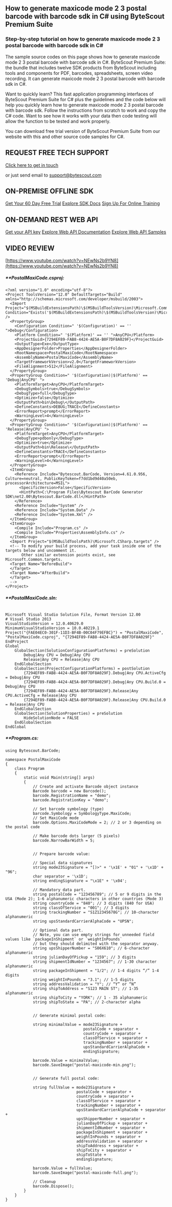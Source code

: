## How to generate maxicode mode 2 3 postal barcode with barcode sdk in C# using ByteScout Premium Suite

### Step-by-step tutorial on how to generate maxicode mode 2 3 postal barcode with barcode sdk in C#

The sample source codes on this page shows how to generate maxicode mode 2 3 postal barcode with barcode sdk in C#. ByteScout Premium Suite: the bundle that includes twelve SDK products from ByteScout including tools and components for PDF, barcodes, spreadsheets, screen video recording. It can generate maxicode mode 2 3 postal barcode with barcode sdk in C#.

Want to quickly learn? This fast application programming interfaces of ByteScout Premium Suite for C# plus the guidelines and the code below will help you quickly learn how to generate maxicode mode 2 3 postal barcode with barcode sdk. Follow the instructions from scratch to work and copy the C# code. Want to see how it works with your data then code testing will allow the function to be tested and work properly.

You can download free trial version of ByteScout Premium Suite from our website with this and other source code samples for C#.

## REQUEST FREE TECH SUPPORT

[Click here to get in touch](https://bytescout.zendesk.com/hc/en-us/requests/new?subject=ByteScout%20Premium%20Suite%20Question)

or just send email to [support@bytescout.com](mailto:support@bytescout.com?subject=ByteScout%20Premium%20Suite%20Question) 

## ON-PREMISE OFFLINE SDK 

[Get Your 60 Day Free Trial](https://bytescout.com/download/web-installer?utm_source=github-readme)
[Explore SDK Docs](https://bytescout.com/documentation/index.html?utm_source=github-readme)
[Sign Up For Online Training](https://academy.bytescout.com/)


## ON-DEMAND REST WEB API

[Get your API key](https://pdf.co/documentation/api?utm_source=github-readme)
[Explore Web API Documentation](https://pdf.co/documentation/api?utm_source=github-readme)
[Explore Web API Samples](https://github.com/bytescout/ByteScout-SDK-SourceCode/tree/master/PDF.co%20Web%20API)

## VIDEO REVIEW

[https://www.youtube.com/watch?v=NEwNs2b9YN8](https://www.youtube.com/watch?v=NEwNs2b9YN8)




<!-- code block begin -->

##### ****PostalMaxiCode.csproj:**
    
```
<?xml version="1.0" encoding="utf-8"?>
<Project ToolsVersion="12.0" DefaultTargets="Build" xmlns="http://schemas.microsoft.com/developer/msbuild/2003">
  <Import Project="$(MSBuildExtensionsPath)\$(MSBuildToolsVersion)\Microsoft.Common.props" Condition="Exists('$(MSBuildExtensionsPath)\$(MSBuildToolsVersion)\Microsoft.Common.props')" />
  <PropertyGroup>
    <Configuration Condition=" '$(Configuration)' == '' ">Debug</Configuration>
    <Platform Condition=" '$(Platform)' == '' ">AnyCPU</Platform>
    <ProjectGuid>{7294EF89-FAB8-4424-AE5A-B0F7DF8A029F}</ProjectGuid>
    <OutputType>Exe</OutputType>
    <AppDesignerFolder>Properties</AppDesignerFolder>
    <RootNamespace>PostalMaxiCode</RootNamespace>
    <AssemblyName>PostalMaxiCode</AssemblyName>
    <TargetFrameworkVersion>v2.0</TargetFrameworkVersion>
    <FileAlignment>512</FileAlignment>
  </PropertyGroup>
  <PropertyGroup Condition=" '$(Configuration)|$(Platform)' == 'Debug|AnyCPU' ">
    <PlatformTarget>AnyCPU</PlatformTarget>
    <DebugSymbols>true</DebugSymbols>
    <DebugType>full</DebugType>
    <Optimize>false</Optimize>
    <OutputPath>bin\Debug\</OutputPath>
    <DefineConstants>DEBUG;TRACE</DefineConstants>
    <ErrorReport>prompt</ErrorReport>
    <WarningLevel>4</WarningLevel>
  </PropertyGroup>
  <PropertyGroup Condition=" '$(Configuration)|$(Platform)' == 'Release|AnyCPU' ">
    <PlatformTarget>AnyCPU</PlatformTarget>
    <DebugType>pdbonly</DebugType>
    <Optimize>true</Optimize>
    <OutputPath>bin\Release\</OutputPath>
    <DefineConstants>TRACE</DefineConstants>
    <ErrorReport>prompt</ErrorReport>
    <WarningLevel>4</WarningLevel>
  </PropertyGroup>
  <ItemGroup>
    <Reference Include="Bytescout.BarCode, Version=4.61.0.956, Culture=neutral, PublicKeyToken=f7dd1bd9d40a50eb, processorArchitecture=MSIL">
      <SpecificVersion>False</SpecificVersion>
      <HintPath>C:\Program Files\Bytescout BarCode Generator SDK\net2.00\Bytescout.BarCode.dll</HintPath>
    </Reference>
    <Reference Include="System" />
    <Reference Include="System.Data" />
    <Reference Include="System.Xml" />
  </ItemGroup>
  <ItemGroup>
    <Compile Include="Program.cs" />
    <Compile Include="Properties\AssemblyInfo.cs" />
  </ItemGroup>
  <Import Project="$(MSBuildToolsPath)\Microsoft.CSharp.targets" />
  <!-- To modify your build process, add your task inside one of the targets below and uncomment it. 
       Other similar extension points exist, see Microsoft.Common.targets.
  <Target Name="BeforeBuild">
  </Target>
  <Target Name="AfterBuild">
  </Target>
  -->
</Project>
```

<!-- code block end -->    

<!-- code block begin -->

##### ****PostalMaxiCode.sln:**
    
```

Microsoft Visual Studio Solution File, Format Version 12.00
# Visual Studio 2013
VisualStudioVersion = 12.0.40629.0
MinimumVisualStudioVersion = 10.0.40219.1
Project("{FAE04EC0-301F-11D3-BF4B-00C04F79EFBC}") = "PostalMaxiCode", "PostalMaxiCode.csproj", "{7294EF89-FAB8-4424-AE5A-B0F7DF8A029F}"
EndProject
Global
	GlobalSection(SolutionConfigurationPlatforms) = preSolution
		Debug|Any CPU = Debug|Any CPU
		Release|Any CPU = Release|Any CPU
	EndGlobalSection
	GlobalSection(ProjectConfigurationPlatforms) = postSolution
		{7294EF89-FAB8-4424-AE5A-B0F7DF8A029F}.Debug|Any CPU.ActiveCfg = Debug|Any CPU
		{7294EF89-FAB8-4424-AE5A-B0F7DF8A029F}.Debug|Any CPU.Build.0 = Debug|Any CPU
		{7294EF89-FAB8-4424-AE5A-B0F7DF8A029F}.Release|Any CPU.ActiveCfg = Release|Any CPU
		{7294EF89-FAB8-4424-AE5A-B0F7DF8A029F}.Release|Any CPU.Build.0 = Release|Any CPU
	EndGlobalSection
	GlobalSection(SolutionProperties) = preSolution
		HideSolutionNode = FALSE
	EndGlobalSection
EndGlobal

```

<!-- code block end -->    

<!-- code block begin -->

##### ****Program.cs:**
    
```
using Bytescout.BarCode;

namespace PostalMaxiCode
{
	class Program
	{
		static void Main(string[] args)
		{
			// Create and activate Barcode object instance
			Barcode barcode = new Barcode();
			barcode.RegistrationName = "demo";
			barcode.RegistrationKey = "demo";

			// Set barcode symbology (type) 
			barcode.Symbology = SymbologyType.MaxiCode;
			// Set MaxiCode mode
			barcode.Options.MaxiCodeMode = 2; // 2 or 3 depending on the postal code

			// Make barcode dots larger (5 pixels)
			barcode.NarrowBarWidth = 5;

			
			// Prepare barcode value:

			// Special data signatures
			string mode23Signature = "[)>" + '\x1E' + "01" + '\x1D' + "96";
			char separator = '\x1D';
			string endingSignature = "\x1E" + '\x04';

			// Mandatory data part.
			string postalCode = "123456789"; // 5 or 9 digits in the USA (Mode 2); 1-6 alphanumeric characters in other countries (Mode 3)
			string countryCode = "840"; // 3 digits (840 for USA) 
			string classOfService = "001"; // 3 digits 
			string trackingNumber = "S1Z12345678G"; // 10-character alphanumeric
			string upsStandardCarrierAlphaCode = "UPSN";

			// Optional data part.
			// Note, you can use empty strings for unneeded field values like `packageInShipment` or `weightInPounds` 
			// but they should delimited with the separator anyway.
			string upsShipperNumber = "S06X610"; // 6-character alphanumeric 
			string julianDayOfPickup = "159"; // 3 digits 
			string shipmentIdNumber = "1234567"; // 1-30 character alphanumeric 
			string packageInShipment = "1/2"; // 1-4 digits “/” 1-4 digits 
			string weightInPounds = "3.1"; // 1-5 digits
			string addressValidation = "Y"; // “Y” or “N”
			string shipToAddress = "S123 MAIN ST"; // 1-35 alphanumeric
			string shipToCity = "YORK"; // 1 - 35 alphanumeric
			string shipToState = "PA"; // 2-character alpha


			// Generate minimal postal code:

			string minimalValue = mode23Signature +
			                      postalCode + separator +
			                      countryCode + separator +
			                      classOfService + separator +
			                      trackingNumber + separator +
			                      upsStandardCarrierAlphaCode +
			                      endingSignature;

			barcode.Value = minimalValue;
			barcode.SaveImage("postal-maxicode-min.png");


			// Generate full postal code:

			string fullValue = mode23Signature +
			                   postalCode + separator +
			                   countryCode + separator +
			                   classOfService + separator +
			                   trackingNumber + separator +
			                   upsStandardCarrierAlphaCode + separator +
			                   upsShipperNumber + separator +
			                   julianDayOfPickup + separator +
			                   shipmentIdNumber + separator +
			                   packageInShipment + separator +
			                   weightInPounds + separator +
			                   addressValidation + separator +
			                   shipToAddress + separator +
			                   shipToCity + separator +
			                   shipToState +
			                   endingSignature;

			barcode.Value = fullValue;
			barcode.SaveImage("postal-maxicode-full.png");

			// Cleanup
			barcode.Dispose();
		}
	}
}

```

<!-- code block end -->